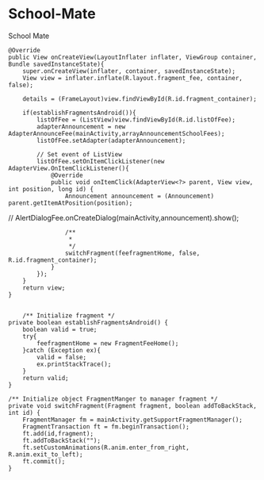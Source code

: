 # School-Mate
School Mate

    @Override
    public View onCreateView(LayoutInflater inflater, ViewGroup container, Bundle savedInstanceState){
        super.onCreateView(inflater, container, savedInstanceState);
        View view = inflater.inflate(R.layout.fragment_fee, container, false);

        details = (FrameLayout)view.findViewById(R.id.fragment_container);

        if(establishFragmentsAndroid()){
            listOfFee = (ListView)view.findViewById(R.id.listOfFee);
            adapterAnnouncement = new AdapterAnnounceFee(mainActivity,arrayAnnouncementSchoolFees);
            listOfFee.setAdapter(adapterAnnouncement);

            // Set event of ListView
            listOfFee.setOnItemClickListener(new AdapterView.OnItemClickListener(){
                @Override
                public void onItemClick(AdapterView<?> parent, View view, int position, long id) {
                    Announcement announcement = (Announcement) parent.getItemAtPosition(position);
//                    AlertDialogFee.onCreateDialog(mainActivity,announcement).show();

                    /**
                     *
                     */
                    switchFragment(feefragmentHome, false, R.id.fragment_container);
                }
            });
        }
        return view;
    }
    
    
        /** Initialize fragment */
    private boolean establishFragmentsAndroid() {
        boolean valid = true;
        try{
            feefragmentHome = new FragmentFeeHome();
        }catch (Exception ex){
            valid = false;
            ex.printStackTrace();
        }
        return valid;
    }

    /** Initialize object FragmentManger to manager fragment */
    private void switchFragment(Fragment fragment, boolean addToBackStack, int id) {
        FragmentManager fm = mainActivity.getSupportFragmentManager();
        FragmentTransaction ft = fm.beginTransaction();
        ft.add(id,fragment);
        ft.addToBackStack("");
        ft.setCustomAnimations(R.anim.enter_from_right, R.anim.exit_to_left);
        ft.commit();
    }

